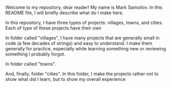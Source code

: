 Welcome to my repository, dear reader! My name is Mark Samoilov. In this README file, I will briefly describe what do I make here.


In this repository, I have three types of projects: villages, towns, and cities. Each of type of these projects have their own

In folder called "villages", I have many projects that are generally small in code (a few decades of strings) and easy to understand. I make them generally for practice, especially while learning something new or reviewing something I probably forgot.

In folder called "towns".

And, finally, folder "cities". In this folder, I make the projects rather not to show what did I learn, but to show my overall experience 